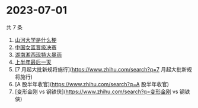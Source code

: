 # 2023-07-01

共 7 条

<!-- BEGIN -->
<!-- 最后更新时间 Sat Jul 01 2023 20:22:27 GMT+0800 (China Standard Time) -->

1. [山河大学是什么梗](https://www.zhihu.com/search?q=山河大学是什么梗)
1. [中国女篮晋级决赛](https://www.zhihu.com/search?q=中国女篮晋级决赛)
1. [湖南湘西现特大暴雨](https://www.zhihu.com/search?q=湖南湘西现特大暴雨)
1. [上半年最后一天](https://www.zhihu.com/search?q=上半年最后一天)
1. [7 月起大批新规将施行](https://www.zhihu.com/search?q=7 月起大批新规将施行)
1. [A 股半年收官](https://www.zhihu.com/search?q=A 股半年收官)
1. [变形金刚 vs 钢铁侠](https://www.zhihu.com/search?q=变形金刚 vs 钢铁侠)

<!-- END -->
